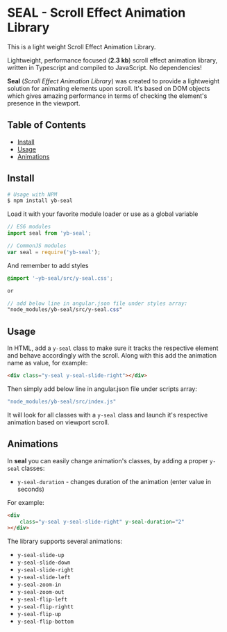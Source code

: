 # SEAL - Scroll Effect Animation Library
This is a light weight Scroll Effect Animation Library.


Lightweight, performance focused (**2.3 kb**) scroll effect animation library, written in Typescript and compiled to JavaScript. No dependencies!

**Seal** (_Scroll Effect Animation Library_) was created to provide a lightweight solution for animating elements upon scroll. It's based on DOM objects which gives amazing performance in terms of checking the element's presence in the viewport.


## Table of Contents
- [Install](#install)
- [Usage](#usage)
- [Animations](#animations)

## Install

```sh
# Usage with NPM
$ npm install yb-seal

```

Load it with your favorite module loader or use as a global variable

```js
// ES6 modules
import seal from 'yb-seal';

// CommonJS modules
var seal = require('yb-seal');
```

And remember to add styles

```scss
@import '~yb-seal/src/y-seal.css';

or

// add below line in angular.json file under styles array:
"node_modules/yb-seal/src/y-seal.css"
```

## Usage

In HTML, add a `y-seal` class to make sure it tracks the respective element and behave accordingly with the scroll. Along with this add the animation name as value, for example:

```html
<div class="y-seal y-seal-slide-right"></div>
```

Then simply add below line in angular.json file under scripts array:

```js
"node_modules/yb-seal/src/index.js"
```

It will look for all classes with a `y-seal` class and launch it's respective animation based on viewport scroll.

## Animations
In **seal** you can easily change animation's classes, by adding a proper `y-seal` classes:
- `y-seal-duration` - changes duration of the animation (enter value in seconds)

For example:
```html
<div
    class="y-seal y-seal-slide-right" y-seal-duration="2"
></div>
```

The library supports several animations:
- `y-seal-slide-up`
- `y-seal-slide-down`
- `y-seal-slide-right`
- `y-seal-slide-left`
- `y-seal-zoom-in`
- `y-seal-zoom-out`
- `y-seal-flip-left`
- `y-seal-flip-rightt`
- `y-seal-flip-up`
- `y-seal-flip-bottom`
